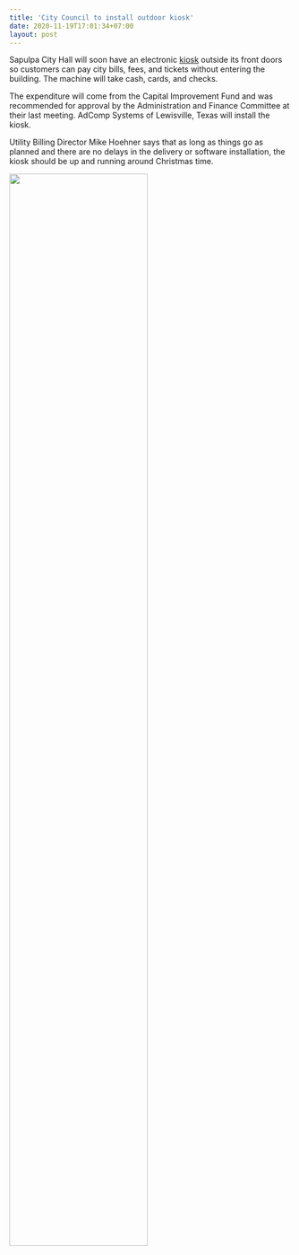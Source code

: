 ```yaml
---
title: 'City Council to install outdoor kiosk'
date: 2020-11-19T17:01:34+07:00
layout: post
---
```

<!-- City of Sapulpa, OK -->
Sapulpa City Hall will soon have an electronic [kiosk](/services/payment-kiosks) outside its front doors so customers can pay city bills, fees, and tickets without entering the building. The machine will take cash, cards, and checks.

The expenditure will come from the Capital Improvement Fund and was recommended for approval by the Administration and Finance Committee at their last meeting. AdComp Systems of Lewisville, Texas will install the kiosk.

Utility Billing Director Mike Hoehner says that as long as things go as planned and there are no delays in the delivery or software installation, the kiosk should be up and running around Christmas time.

<img src="/images/posts/before-after.webp" loading="lazy"
     width="70%" />